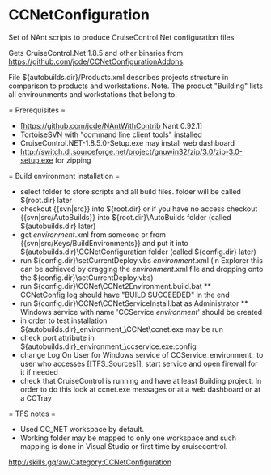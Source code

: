 # CCNetConfiguration
Set of NAnt scripts to produce CruiseControl.Net configuration files

Gets CruiseControl.Net 1.8.5 and other binaries from https://github.com/jcde/CCNetConfigurationAddons.

File ${autobuilds.dir}/Products.xml describes projects structure in comparison to products and workstations.
Note. The product "Building" lists all envirounments and workstations that belong to.

= Prerequisites =
* [https://github.com/jcde/NAntWithContrib Nant 0.92.1]
* TortoiseSVN with "command line client tools" installed
* CruiseControl.NET-1.8.5.0-Setup.exe may install web dashboard
* http://switch.dl.sourceforge.net/project/gnuwin32/zip/3.0/zip-3.0-setup.exe for zipping

= Build environment installation =
* select folder to store scripts and all build files. folder will be called ${root.dir} later
* checkout {{svn|src}} into ${root.dir} or if you have no access checkout {{svn|src/AutoBuilds}} into ${root.dir}\AutoBuilds folder (called ${autobuilds.dir} later)
* get _environment_.xml from someone or from {{svn|src/Keys/BuildEnvironments}} and put it into ${autobuilds.dir}\CCNetConfiguration folder (called ${config.dir} later)
* run ${config.dir}\setCurrentDeploy.vbs _environment_.xml (in Explorer this can be achieved by dragging the _environment_.xml file and dropping onto the ${config.dir}\setCurrentDeploy.vbs) 
* run ${config.dir}\CCNet\CCNet2Environment.build.bat
** CCNetConfig.log should have "BUILD SUCCEEDED" in the end
* run ${config.dir}\CCNet\CCNetServiceInstall.bat as Administrator
** Windows service with name 'CCService _environment_' should be created
* in order to test installation ${autobuilds.dir}\_environment_\CCNet\ccnet.exe may be run
* check port attribute in ${autobuilds.dir}\_environment_\ccservice.exe.config
* change Log On User for Windows service of CCService_environment_ to user who accesses [[TFS_Sources]], start service and open firewall for it if needed
* check that CruiseControl is running and have at least Building project. In order to do this look at ccnet.exe messages or at a web dashboard or at a CCTray

= TFS notes =
* Used CC_NET workspace by default.
* Working folder may be mapped to only one workspace and such mapping is done in Visual Studio or first time by cruisecontrol. 


http://skills.gq/aw/Category:CCNetConfiguration
